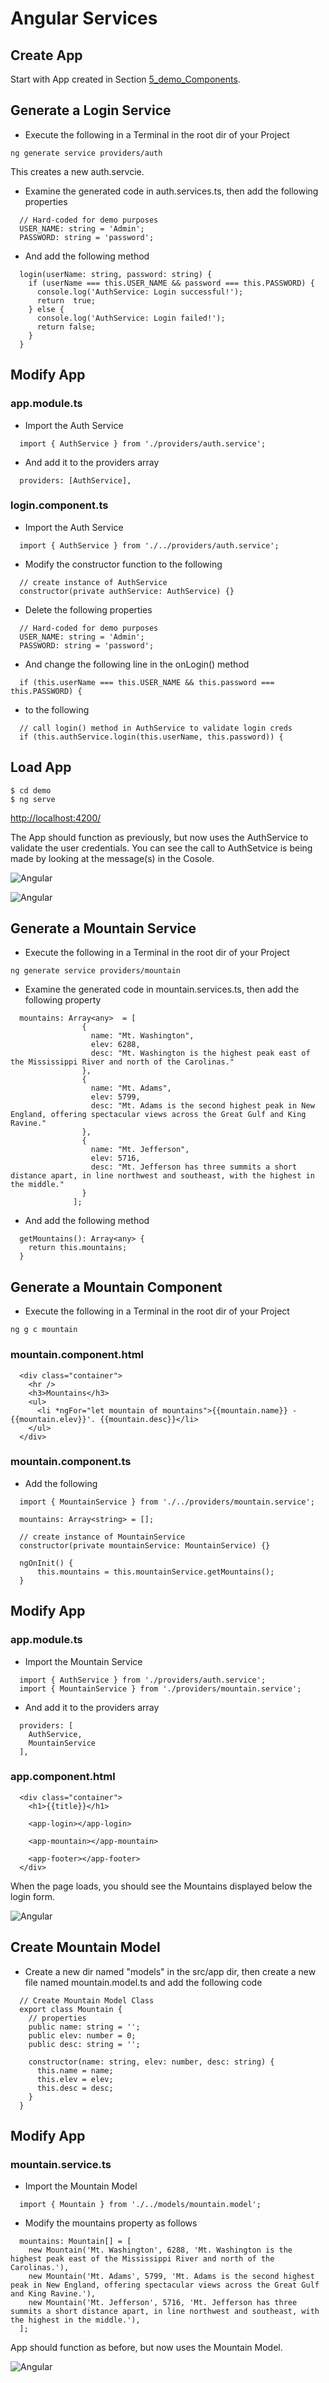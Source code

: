 # Angular Services

## Create App
Start with App created in Section [5_demo_Components](https://github.com/RMF-HCA2/MEAN/tree/master/4_Angular/5_demo_Components).

## Generate a Login Service
+ Execute the following in a Terminal in the root dir of your Project
```
ng generate service providers/auth
```

This creates a new auth.servcie.

+ Examine the generated code in auth.services.ts, then add the following properties
```
  // Hard-coded for demo purposes
  USER_NAME: string = 'Admin';
  PASSWORD: string = 'password';
```

+ And add the following method
```
  login(userName: string, password: string) {
    if (userName === this.USER_NAME && password === this.PASSWORD) {
      console.log('AuthService: Login successful!');
      return  true;
    } else {
      console.log('AuthService: Login failed!');
      return false;
    }
  }
```


## Modify App


### app.module.ts
+ Import the Auth Service
```
  import { AuthService } from './providers/auth.service';
```

+ And add it to the providers array
```
  providers: [AuthService],
```


### login.component.ts
+ Import the Auth Service
```
  import { AuthService } from './../providers/auth.service';
```

+ Modify the constructor function to the following
```
  // create instance of AuthService
  constructor(private authService: AuthService) {}
```

+ Delete the following properties
```
  // Hard-coded for demo purposes
  USER_NAME: string = 'Admin';
  PASSWORD: string = 'password';
```

+ And change the following line in the onLogin() method
```
  if (this.userName === this.USER_NAME && this.password === this.PASSWORD) {
```

+ to the following
```
  // call login() method in AuthService to validate login creds
  if (this.authService.login(this.userName, this.password)) {
```


## Load App
```
$ cd demo
$ ng serve
```

[http://localhost:4200/](http://localhost:4200/)


The App should function as previously, but now uses the AuthService to validate the user credentials. You can see the call to AuthSetvice is being made by looking at the message(s) in the Cosole.


![Angular](img/img_1.png?raw=true "Angular")

![Angular](img/img_2.png?raw=true "Angular")


## Generate a Mountain Service
+ Execute the following in a Terminal in the root dir of your Project
```
ng generate service providers/mountain
```

+ Examine the generated code in mountain.services.ts, then add the following property
```
  mountains: Array<any>  = [
                {
                  name: "Mt. Washington",
                  elev: 6288,
                  desc: "Mt. Washington is the highest peak east of the Mississippi River and north of the Carolinas."
                },
                {
                  name: "Mt. Adams",
                  elev: 5799,
                  desc: "Mt. Adams is the second highest peak in New England, offering spectacular views across the Great Gulf and King Ravine."
                },
                {
                  name: "Mt. Jefferson",
                  elev: 5716,
                  desc: "Mt. Jefferson has three summits a short distance apart, in line northwest and southeast, with the highest in the middle."
                }
              ];
```

+ And add the following method
```
  getMountains(): Array<any> {
    return this.mountains;
  }
```


## Generate a Mountain Component
+ Execute the following in a Terminal in the root dir of your Project
```
ng g c mountain
```

### mountain.component.html
```
  <div class="container">
    <hr />
    <h3>Mountains</h3>
    <ul>
      <li *ngFor="let mountain of mountains">{{mountain.name}} - {{mountain.elev}}'. {{mountain.desc}}</li>
    </ul>
  </div>
```


### mountain.component.ts
+ Add the following
```
  import { MountainService } from './../providers/mountain.service';

  mountains: Array<string> = [];
    
  // create instance of MountainService
  constructor(private mountainService: MountainService) {}
    
  ngOnInit() {
      this.mountains = this.mountainService.getMountains();
  }
```


## Modify App


### app.module.ts
+ Import the Mountain Service
```
  import { AuthService } from './providers/auth.service';
  import { MountainService } from './providers/mountain.service';
```

+ And add it to the providers array
```
  providers: [
    AuthService,
    MountainService
  ],
```

### app.component.html
```
  <div class="container">
    <h1>{{title}}</h1>

    <app-login></app-login>

    <app-mountain></app-mountain>

    <app-footer></app-footer>
  </div>
```

When the page loads, you should see the Mountains displayed below the login form.


![Angular](img/img_3.png?raw=true "Angular")


## Create Mountain Model
+ Create a new dir named "models" in the src/app dir, then create a new file named mountain.model.ts and add the following code
```
  // Create Mountain Model Class
  export class Mountain {
    // properties
    public name: string = '';
    public elev: number = 0;
    public desc: string = '';

    constructor(name: string, elev: number, desc: string) {
      this.name = name;
      this.elev = elev;
      this.desc = desc;
    }
  }
```

## Modify App

### mountain.service.ts
+ Import the Mountain Model
```
  import { Mountain } from './../models/mountain.model';
```

+ Modify the mountains property as follows
```
  mountains: Mountain[] = [
    new Mountain('Mt. Washington', 6288, 'Mt. Washington is the highest peak east of the Mississippi River and north of the Carolinas.'),
    new Mountain('Mt. Adams', 5799, 'Mt. Adams is the second highest peak in New England, offering spectacular views across the Great Gulf and King Ravine.'),
    new Mountain('Mt. Jefferson', 5716, 'Mt. Jefferson has three summits a short distance apart, in line northwest and southeast, with the highest in the middle.'),
  ];
```

App should function as before, but now uses the Mountain Model.

![Angular](img/img_4.png?raw=true "Angular")